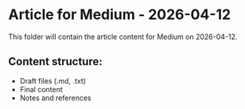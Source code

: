 # Article for Medium - 2026-04-12

This folder will contain the article content for Medium on 2026-04-12.

## Content structure:
- Draft files (.md, .txt)
- Final content
- Notes and references
